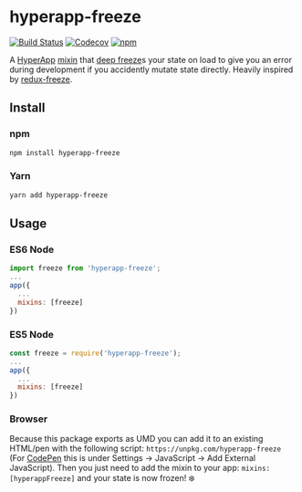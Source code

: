 # hyperapp-freeze

[![Build Status](https://travis-ci.org/okwolf/hyperapp-freeze.svg?branch=hoa)](https://travis-ci.org/okwolf/hyperapp-freeze)
[![Codecov](https://img.shields.io/codecov/c/github/okwolf/hyperapp-freeze/hoa.svg)](https://codecov.io/gh/okwolf/hyperapp-freeze)
[![npm](https://img.shields.io/npm/v/hyperapp-freeze.svg?maxAge=2592000?style=plastic)](https://www.npmjs.com/package/hyperapp-freeze)

A [HyperApp](https://github.com/hyperapp/hyperapp) [mixin](https://github.com/hyperapp/hyperapp/blob/master/docs/mixins.md) that [deep freeze](https://github.com/substack/deep-freeze)s your state on load to give you an error during development if you accidently mutate state directly. Heavily inspired by [redux-freeze](https://github.com/buunguyen/redux-freeze).

## Install

### npm

```sh
npm install hyperapp-freeze
```

### Yarn

```sh
yarn add hyperapp-freeze
```

## Usage

### ES6 Node

```js
import freeze from 'hyperapp-freeze';
...
app({
  ...
  mixins: [freeze]
})
```

### ES5 Node

```js
const freeze = require('hyperapp-freeze');
...
app({
  ...
  mixins: [freeze]
})
```

### Browser

Because this package exports as UMD you can add it to an existing HTML/pen with the following script: `https://unpkg.com/hyperapp-freeze` (For [CodePen](https://codepen.io) this is under Settings -> JavaScript -> Add External JavaScript). Then you just need to add the mixin to your app: `mixins: [hyperappFreeze]` and your state is now frozen! ❄️